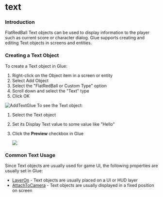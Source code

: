# text

### Introduction

FlatRedBall Text objects can be used to display information to the player such as current score or character dialog. Glue supports creating and editing Text objects in screens and entities.

### Creating a Text Object

To create a Text object in Glue:

1. Right-click on the Object item in a screen or entity
2. Select Add Object
3. Select the "FlatRedBall or Custom Type" option
4. Scroll down and select the "Text" type
5. Click OK

![AddTextGlue](../../../../media/2016-04-AddTextGlue.gif) To see the Text object:

1. Select the Text object
2. Set its Display Text value to some value like "Hello"
3.  Click the **Preview** checkbox in Glue

    ![](../../../../media/2017-02-img_58acb9edc57c5.png)

### Common Text Usage

Since Text objects are usually used for game UI, the following properties are usually set in Glue:

* [LayerOn](layeron.md) - Text objects are usually placed on a UI or HUD layer
* [AttachToCamera](glue-reference-attachtocamera.md) - Text objects are usually displayed in a fixed position on screen

&#x20;
